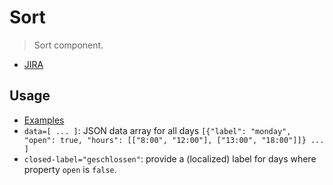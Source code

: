 # Sort

> Sort component.

- [JIRA](https://jira.migros.net/browse/MIDUWEB-551)

## Usage

- [Examples](../../pages/OpeningHours.html)
- `data=[ ... ]`: JSON data array for all days `[{"label": "monday", "open": true, "hours": [["8:00", "12:00"], ["13:00", "18:00"]]} ... ]`
- `closed-label="geschlossen"`: provide a (localized) label for days where property `open` is `false`.